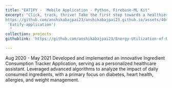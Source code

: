 ```yaml
---
title: "EATIFY -  Mobile Application - Python, Firebase-ML Kit"
excerpt: "Click, track, thrive! Take the first step towards a healthier you with our easy-to-use Ingredient Consumption Tracker App.<br/>[![Alternate Text](/files/EatifyImage.png)](
https://github.com/anshikabajpai23/anshikabajpai23.github.io/assets/40437600/f0d8676c-e7ed-4f4e-9c29-7e9e185d5619
 'Eatify-application')
  "
collection: projects
githublink: 'https://github.com/anshikabajpai23/Energy-Utilization-of-Rooftops-In-Urban-Areas'

---
```


Aug 2020 - May 2021
Developed and implemented an innovative Ingredient Consumption Tracker Application, serving as a personalized healthcare assistant.
Leveraged advanced algorithms to analyze the impact of daily consumed ingredients, with a primary focus on diabetes, heart health, allergies, and weight management.
